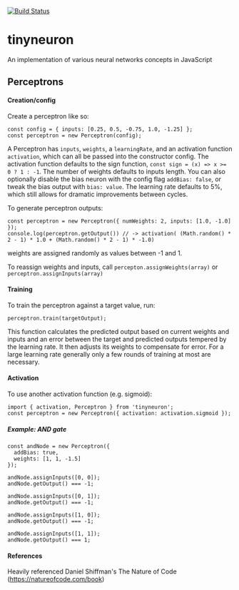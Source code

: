 [![Build Status](https://travis-ci.com/tireymorris/tinyneuron.svg?branch=master)](https://travis-ci.com/tireymorris/tinyneuron)

# tinyneuron

An implementation of various neural networks concepts in JavaScript

## Perceptrons

#### Creation/config

Create a perceptron like so:

```
const config = { inputs: [0.25, 0.5, -0.75, 1.0, -1.25] };
const perceptron = new Perceptron(config);
```

A Perceptron has `inputs`, `weights`, a `learningRate`, and an activation function `activation`, which can all be passed into the constructor config. The activation function defaults to the sign function, `const sign = (x) => x >= 0 ? 1 : -1`. The number of weights defaults to inputs length. You can also optionally disable the bias neuron with the config flag `addBias: false`, or tweak the bias output with `bias: value`. The learning rate defaults to 5%, which still allows for dramatic improvements between cycles.

To generate perceptron outputs:

```
const perceptron = new Perceptron({ numWeights: 2, inputs: [1.0, -1.0] });
console.log(perceptron.getOutput()) // -> activation( (Math.random() * 2 - 1) * 1.0 + (Math.random() * 2 - 1) * -1.0)
```

weights are assigned randomly as values between -1 and 1.

To reassign weights and inputs, call `percepton.assignWeights(array)` or `perceptron.assignInputs(array)`

#### Training

To train the perceptron against a target value, run:

```
perceptron.train(targetOutput);
```

This function calculates the predicted output based on current weights and inputs and an error between the target and predicted outputs tempered by the learning rate. It then adjusts its weights to compensate for error. For a large learning rate generally only a few rounds of training at most are necessary.

#### Activation

To use another activation function (e.g. sigmoid):

```
import { activation, Perceptron } from 'tinyneuron';
const perceptron = new Perceptron({ activation: activation.sigmoid });
```

##### Example: AND gate

```
const andNode = new Perceptron({
  addBias: true,
  weights: [1, 1, -1.5]
});

andNode.assignInputs([0, 0]);
andNode.getOutput() === -1;

andNode.assignInputs([0, 1]);
andNode.getOutput() === -1;

andNode.assignInputs([1, 0]);
andNode.getOutput() === -1;

andNode.assignInputs([1, 1]);
andNode.getOutput() === 1;
```


#### References
Heavily referenced Daniel Shiffman's The Nature of Code (https://natureofcode.com/book)
